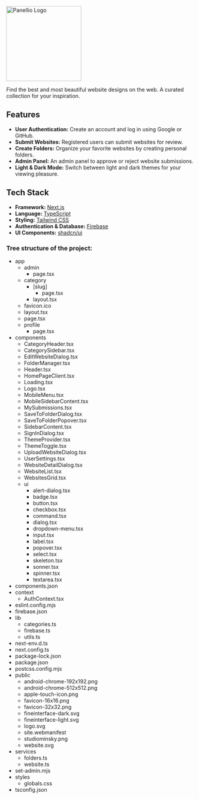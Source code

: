 <div align="start">
  <picture>
    <source media="(prefers-color-scheme: dark)" srcset="public/fineinterface-dark.svg">
    <source media="(prefers-color-scheme: light)" srcset="public/fineinterface-light.svg">
    <img alt="Panellio Logo" src="public/logo-light.svg" width="200">
  </picture>
</div>

Find the best and most beautiful website designs on the web. A curated collection for your inspiration.

## Features

- **User Authentication:** Create an account and log in using Google or GitHub.
- **Submit Websites:** Registered users can submit websites for review.
- **Create Folders:** Organize your favorite websites by creating personal folders.
- **Admin Panel:** An admin panel to approve or reject website submissions.
- **Light & Dark Mode:** Switch between light and dark themes for your viewing pleasure.

## Tech Stack

- **Framework:** [Next.js](https://nextjs.org/)
- **Language:** [TypeScript](https://www.typescriptlang.org/)
- **Styling:** [Tailwind CSS](https://tailwindcss.com/)
- **Authentication & Database:** [Firebase](https://firebase.google.com/)
- **UI Components:** [shadcn/ui](https://ui.shadcn.com/)


### Tree structure of the project:

- app
  - admin
    - page.tsx
  - category
    - [slug]
      - page.tsx
    - layout.tsx
  - favicon.ico
  - layout.tsx
  - page.tsx
  - profile
    - page.tsx
- components
  - CategoryHeader.tsx
  - CategorySidebar.tsx
  - EditWebsiteDialog.tsx
  - FolderManager.tsx
  - Header.tsx
  - HomePageClient.tsx
  - Loading.tsx
  - Logo.tsx
  - MobileMenu.tsx
  - MobileSidebarContent.tsx
  - MySubmissions.tsx
  - SaveToFolderDialog.tsx
  - SaveToFolderPopover.tsx
  - SidebarContent.tsx
  - SignInDialog.tsx
  - ThemeProvider.tsx
  - ThemeToggle.tsx
  - UploadWebsiteDialog.tsx
  - UserSettings.tsx
  - WebsiteDetailDialog.tsx
  - WebsiteList.tsx
  - WebsitesGrid.tsx
  - ui
    - alert-dialog.tsx
    - badge.tsx
    - button.tsx
    - checkbox.tsx
    - command.tsx
    - dialog.tsx
    - dropdown-menu.tsx
    - input.tsx
    - label.tsx
    - popover.tsx
    - select.tsx
    - skeleton.tsx
    - sonner.tsx
    - spinner.tsx
    - textarea.tsx
- components.json
- context
  - AuthContext.tsx
- eslint.config.mjs
- firebase.json
- lib
  - categories.ts
  - firebase.ts
  - utils.ts
- next-env.d.ts
- next.config.ts
- package-lock.json
- package.json
- postcss.config.mjs
- public
  - android-chrome-192x192.png
  - android-chrome-512x512.png
  - apple-touch-icon.png
  - favicon-16x16.png
  - favicon-32x32.png
  - fineinterface-dark.svg
  - fineinterface-light.svg
  - logo.svg
  - site.webmanifest
  - studiominsky.png
  - website.svg
- services
  - folders.ts
  - website.ts
- set-admin.mjs
- styles
  - globals.css
- tsconfig.json

